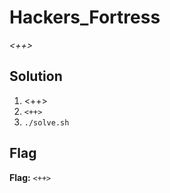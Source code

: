 # Hackers_Fortress
*<++>*

## Solution
1. <++>
2. `<++>`
3. `./solve.sh`


## Flag
**Flag:** `<++>`
